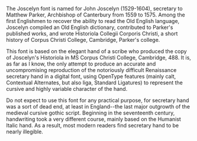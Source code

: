 The Joscelyn font is named for John Joscelyn (1529-1604), secretary to Matthew Parker, Archbishop of Canterbury from 1559 to 1575. Among the first Englishmen to recover the ability to read the Old English language, Joscelyn compiled an Old English dictionary, contributed to Parker's published works, and wrote Historiola Collegii Corporis Christi, a short history of Corpus Christi College, Cambridge, Parker's college.

This font is based on the elegant hand of a scribe who produced the copy of Joscelyn's Historiola in MS Corpus Christi College, Cambridge, 488. It is, as far as I know, the only attempt to produce an accurate and uncompromising reproduction of the notoriously difficult Renaissance secretary hand in a digital font, using OpenType features (mainly calt, Contextual Alternates, but also liga, Standard Ligatures) to represent the cursive and highly variable character of the hand.

Do not expect to use this font for any practical purpose, for secretary hand was a sort of dead end, at least in England--the last major outgrowth of the medieval cursive gothic script. Beginning in the seventeenth century, handwriting took a very different course, mainly based on the Humanist Italic hand. As a result, most modern readers find secretary hand to be nearly illegible.
